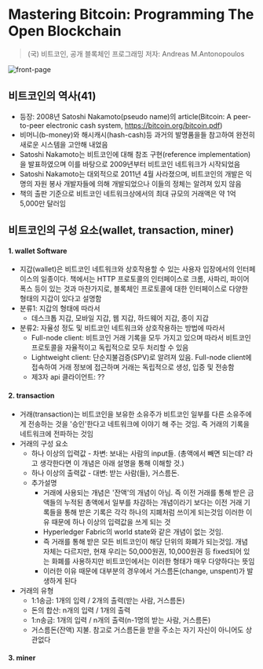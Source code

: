 # Mastering Bitcoin: Programming The Open Blockchain
> (국) 비트코인, 공개 블록체인 프로그래밍
저자: Andreas M.Antonopoulos

![front-page](http://image.kyobobook.co.kr/images/book/large/699/l9788976419699.jpg)

## 비트코인의 역사(41)
* 등장: 2008년 Satoshi Nakamoto(pseudo name)의 article(Bitcoin: A peer-to-peer electronic cash system, https://bitcoin.org/bitcoin.pdf)
* 비머니(b-money)와 해시캐시(hash-cash)등 과거의 발명품을들 참고하여 완전히 새로운 시스템을 고안해 내었음
* Satoshi Nakamoto는 비트코인에 대해 참조 구현(reference implementation)을 발표하였으며 이를 바탕으로 2009년부터 비트코인 네트워크가 시작되었음
* Satoshi Nakamoto는 대외적으로 2011년 4월 사라졌으며, 비트코인의 개발은 익명의 자원 봉사 개발자들에 의해 개발되었으나 이들의 정체는 알려져 있지 않음
* 책의 출판 기준으로 비트코인 네트워크상에서의 최대 규모의 거래액은 약 1억 5,000만 달러임

## 비트코인의 구성 요소(wallet, transaction, miner)
#### 1. wallet Software
* 지갑(wallet)은 비트코인 네트워크와 상호작용할 수 있는 사용자 입장에서의 인터페이스의 일종이다. 책에서는 HTTP 프로토콜의 인터페이스로 크롬, 사파리, 파이어폭스 등이 있는 것과 마찬가지로, 블록체인 프로토콜에 대한 인터페이스로 다양한 형태의 지갑이 있다고 설명함
* 분류1: 지갑의 형태에 따라서
  * 데스크톱 지갑, 모바일 지갑, 웹 지갑, 하드웨어 지갑, 종이 지갑
* 분류2: 자율성 정도 및 비트코인 네트워크와 상호작용하는 방법에 따라서
  * Full-node client: 비트코인 거래 기록을 모두 가지고 있으며 따라서 비트코인 프로토콜을 자율적이고 독립적으로 모두 처리할 수 있음
  * Lightweight client: 단순지불검증(SPV)로 알려져 있음. Full-node client에 접속하여 거래 정보에 접근하며 거래는 독립적으로 생성, 입증 및 전송함
  * 제3자 api 클라이언트: ??
#### 2. transaction
* 거래(transaction)는 비트코인을 보유한 소유주가 비트코인 일부를 다른 소유주에게 전송하는 것을 '승인'한다고 네트워크에 이야기 해 주는 것임. 즉 거래의 기록을 네트워크에 전파하는 것임
* 거래의 구성 요소
  * 하나 이상의 입력값 - 차변: 보내는 사람의 input들. (총액에서 빼면 되는데? 라고 생각한다면 이 개념은 아래 설명을 통해 이해할 것.)
  * 하나 이상의 출력값 - 대변: 받는 사람(들), 거스름돈.
  * 추가설명
    * 거래에 사용되는 개념은 '잔액'의 개념이 아님. 즉 이전 거래를 통해 받은 금액들의 누적된 총액에서 일부를 차감하는 개념이라기 보다는 이전 거래 기록들을 통해 받은 기록은 각각 하나의 지폐처럼 쓰이게 되는것임 이러한 이유 때문에 하나 이상의 입력값을 쓰게 되는 것
    * Hyperledger Fabric의 world state와 같은 개념이 없는 것임.
    * 즉 거래를 통해 받은 모든 비트코인이 해당 단위의 화폐가 되는것임. 개념 자체는 다르지만, 현재 우리는 50,000원권, 10,000원권 등 fixed되어 있는 화폐를 사용하지만 비트코인에서는 이러한 형태가 매우 다양하다는 뜻임
    * 이러한 이유 때문에 대부분의 경우에서 거스름돈(change, unspent)가 발생하게 된다
* 거래의 유형
  * 1:1송금: 1개의 입력 / 2개의 출력(받는 사람, 거스름돈)
  * 돈의 합산: n개의 입력 / 1개의 출력
  * 1:n송금: 1개의 입력 / n개의 출력(n-1명의 받는 사람, 거스름돈)
  * 거스름돈(잔액) 지불. 참고로 거스름돈을 받을 주소는 자기 자신이 아니어도 상관없다
#### 3. miner

